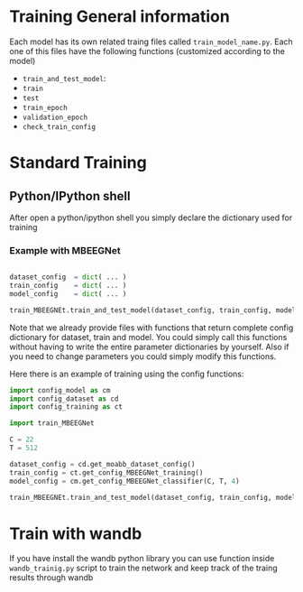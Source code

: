 # Training General information

Each model has its own related traing files called `train_model_name.py`. Each one of this files have the following functions (customized according to the model)
* `train_and_test_model`:
* `train`
* `test`
* `train_epoch`
* `validation_epoch`
* `check_train_config`


# Standard Training 

## Python/IPython shell
After open a python/ipython shell you simply declare the dictionary used for training

### Example with MBEEGNet

```python

dataset_config  = dict( ... )
train_config    = dict( ... )
model_config    = dict( ... )

train_MBEEGNEt.train_and_test_model(dataset_config, train_config, model_config)

```

Note that we already provide files with functions that return complete config dictionary for dataset, train and model. 
You could simply call this functions without having to write the entire parameter dictionaries by yourself. Also if you need to change parameters you could simply modify this functions.

Here there is an example of training using the config functions:
```python
import config_model as cm
import config_dataset as cd
import config_training as ct

import train_MBEEGNet

C = 22
T = 512 

dataset_config = cd.get_moabb_dataset_config()
train_config = ct.get_config_MBEEGNet_training()
model_config = cm.get_config_MBEEGNet_classifier(C, T, 4)

train_MBEEGNEt.train_and_test_model(dataset_config, train_config, model_config)

```

# Train with wandb

If you have install the wandb python library you can use function inside `wandb_trainig.py` script to train the network and keep track of the traing results through wandb
